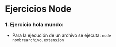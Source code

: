 # Ejercicios Node
### 1. Ejercicio hola mundo:
- Para la ejecución de un archivo se ejecuta: `node nombrearchivo.extension`

